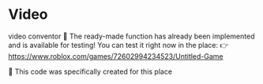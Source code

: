 # Video
video conventor
🔧 The ready-made function has already been implemented and is available for testing!
You can test it right now in the place:
👉 https://www.roblox.com/games/72602994234523/Untitled-Game

📌 This code was specifically created for this place
